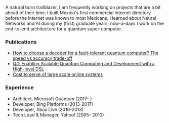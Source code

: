 A natural born trailblazer, I am frequently working on projects that are a bit ahead of their time: I built Mexico's first commercial internet directory before the internet was known to most Mexicans; I learned about Neural Networks and AI during my (first) graduate years; now-a-days I work on the end-to-end architecture for a quantum super-computer.

### Publications

  - [How to choose a decoder for a fault-tolerant quantum computer? The speed vs accuracy trade-off](https://arxiv.org/abs/2310.15313)
  - [Q#: Enabling Scalable Quantum Computing and Development with a High-level DSL](https://dl.acm.org/doi/abs/10.1145/3183895.3183901)
  - [Cost to serve of large scale online systems](https://ieeexplore.ieee.org/abstract/document/7856738)


### Experience

  - Architect, Microsoft Quantum (2017- )
  - Developer, Bing Platforms (2013-2017)
  - Developer, Xbox Live (2010-2013)
  - Tech Lead & Manager, Yahoo! (2005- 2010)
